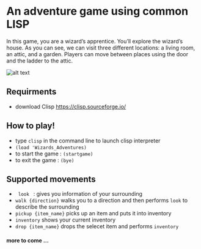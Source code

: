 # An adventure game using common LISP
In this game, you are a wizard’s apprentice. You’ll explore the wizard’s house. As you can see, we can visit three different locations: a living room, an attic, and a garden. Players can move between places using the door and the ladder to the attic.



![alt text](http://www.lisperati.com/world.jpg)

## Requirments
  - download Clisp https://clisp.sourceforge.io/
## How to play! 

 - type ``` clisp ``` in the command line to launch clisp interpreter 
 - ``` (load 'Wizards_Adventures) ```
 - to start the game : `(startgame)`
 - to exit the game : `(bye)`
 ## Supported movements 
   - ```  look  ``` : gives you information of your surrounding 
   - ``` walk {direction} ``` walks you to a direction and then performs ``` look ``` to describe the surrounding
   - ``` pickup {item_name} ``` picks up an item and puts it into inventory 
   - ``` inventory ``` shows your current inventory 
   - ``` drop {item_name} ``` drops the selecet item and performs ``` inventory ``` 
#### more to come ... 
  
 
